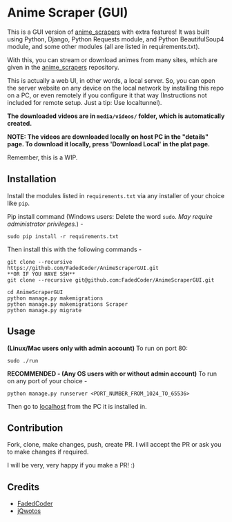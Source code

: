 # Anime Scraper (GUI)
This is a GUI version of [anime_scrapers](https://github.com/jQwotos/anime_scrapers) with extra features!
It was built using Python, Django, Python Requests module, and Python BeautifulSoup4 module, and some other modules (all are listed in requirements.txt).

With this, you can stream or download animes from many sites, which are given in the [anime_scrapers](https://github.com/jQwotos/anime_scrapers) repository.

This is actually a web UI, in other words, a local server. So, you can open the server website on any device on the local network by installing this repo on a PC, or even remotely if you configure it that way (Instructions not included for remote setup. Just a tip: Use localtunnel).

**The downloaded videos are in `media/videos/` folder, which is automatically created.**

**NOTE: The videos are downloaded locally on host PC in the "details" page. To download it locally, press 'Download Local' in the plat page.**

Remember, this is a WIP.
## Installation

Install the modules listed in `requirements.txt` via any installer of your choice like `pip`.

Pip install command (Windows users: Delete the word `sudo`. *May require administrator privileges.*) -
```
sudo pip install -r requirements.txt
```
Then install this with the following commands -
```
git clone --recursive https://github.com/FadedCoder/AnimeScraperGUI.git
**OR IF YOU HAVE SSH**
git clone --recursive git@github.com:FadedCoder/AnimeScraperGUI.git

cd AnimeScraperGUI
python manage.py makemigrations
python manage.py makemigrations Scraper
python manage.py migrate
```
## Usage

**(Linux/Mac users only with admin account)** To run on port 80:
```
sudo ./run
```

**RECOMMENDED - (Any OS users with or without admin account)** To run on any port of your choice -
```
python manage.py runserver <PORT_NUMBER_FROM_1024_TO_65536>
```

Then go to [localhost](http://localhost) from the PC it is installed in.
## Contribution

Fork, clone, make changes, push, create PR. I will accept the PR or ask you to make changes if required.

I will be very, very happy if you make a PR! :)

## Credits
- [FadedCoder](https://github.com/FadedCoder)
- [jQwotos](https://github.com/jQwotos)

